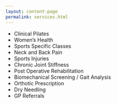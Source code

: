 ```yaml
---
layout: content-page
permalink: services.html
---
```

- Clinical Pilates
- Women’s Health
- Sports Specific Classes
- Neck and Back Pain
- Sports Injuries
- Chronic Joint Stiffness
- Post Operative Rehabilitation
- Biomechanical Screening / Gait Analysis
- Orthotic Prescription
- Dry Needling
- GP Referrals
